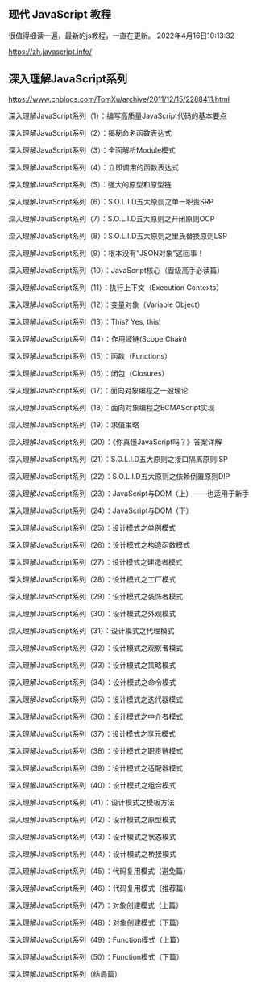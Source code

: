 ## 现代 JavaScript 教程

很值得细读一遍，最新的js教程，一直在更新。 2022年4月16日10:13:32

https://zh.javascript.info/


## 深入理解JavaScript系列

https://www.cnblogs.com/TomXu/archive/2011/12/15/2288411.html

深入理解JavaScript系列（1）：编写高质量JavaScript代码的基本要点

深入理解JavaScript系列（2）：揭秘命名函数表达式

深入理解JavaScript系列（3）：全面解析Module模式

深入理解JavaScript系列（4）：立即调用的函数表达式

深入理解JavaScript系列（5）：强大的原型和原型链

深入理解JavaScript系列（6）：S.O.L.I.D五大原则之单一职责SRP

深入理解JavaScript系列（7）：S.O.L.I.D五大原则之开闭原则OCP

深入理解JavaScript系列（8）：S.O.L.I.D五大原则之里氏替换原则LSP

深入理解JavaScript系列（9）：根本没有“JSON对象”这回事！

深入理解JavaScript系列（10）：JavaScript核心（晋级高手必读篇）

深入理解JavaScript系列（11）：执行上下文（Execution Contexts）

深入理解JavaScript系列（12）：变量对象（Variable Object）

深入理解JavaScript系列（13）：This? Yes, this!

深入理解JavaScript系列（14）：作用域链(Scope Chain)

深入理解JavaScript系列（15）：函数（Functions）

深入理解JavaScript系列（16）：闭包（Closures）

深入理解JavaScript系列（17）：面向对象编程之一般理论

深入理解JavaScript系列（18）：面向对象编程之ECMAScript实现

深入理解JavaScript系列（19）：求值策略

深入理解JavaScript系列（20）：《你真懂JavaScript吗？》答案详解

深入理解JavaScript系列（21）：S.O.L.I.D五大原则之接口隔离原则ISP

深入理解JavaScript系列（22）：S.O.L.I.D五大原则之依赖倒置原则DIP

深入理解JavaScript系列（23）：JavaScript与DOM（上）——也适用于新手

深入理解JavaScript系列（24）：JavaScript与DOM（下）

深入理解JavaScript系列（25）：设计模式之单例模式

深入理解JavaScript系列（26）：设计模式之构造函数模式

深入理解JavaScript系列（27）：设计模式之建造者模式

深入理解JavaScript系列（28）：设计模式之工厂模式

深入理解JavaScript系列（29）：设计模式之装饰者模式

深入理解JavaScript系列（30）：设计模式之外观模式

深入理解JavaScript系列（31）：设计模式之代理模式

深入理解JavaScript系列（32）：设计模式之观察者模式

深入理解JavaScript系列（33）：设计模式之策略模式

深入理解JavaScript系列（34）：设计模式之命令模式

深入理解JavaScript系列（35）：设计模式之迭代器模式

深入理解JavaScript系列（36）：设计模式之中介者模式

深入理解JavaScript系列（37）：设计模式之享元模式

深入理解JavaScript系列（38）：设计模式之职责链模式

深入理解JavaScript系列（39）：设计模式之适配器模式

深入理解JavaScript系列（40）：设计模式之组合模式

深入理解JavaScript系列（41）：设计模式之模板方法

深入理解JavaScript系列（42）：设计模式之原型模式

深入理解JavaScript系列（43）：设计模式之状态模式

深入理解JavaScript系列（44）：设计模式之桥接模式

深入理解JavaScript系列（45）：代码复用模式（避免篇）

深入理解JavaScript系列（46）：代码复用模式（推荐篇）

深入理解JavaScript系列（47）：对象创建模式（上篇）

深入理解JavaScript系列（48）：对象创建模式（下篇）

深入理解JavaScript系列（49）：Function模式（上篇）

深入理解JavaScript系列（50）：Function模式（下篇）

深入理解JavaScript系列（结局篇）